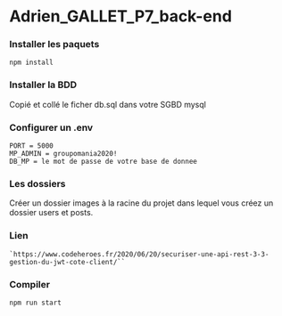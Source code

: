 # Adrien_GALLET_P7_back-end

### Installer les paquets
```
npm install
```
### Installer la BDD
Copié et collé le ficher db.sql dans votre SGBD mysql

### Configurer un .env
```
PORT = 5000
MP_ADMIN = groupomania2020!
DB_MP = le mot de passe de votre base de donnee
```
### Les dossiers

Créer un dossier images à la racine du projet dans lequel vous créez un dossier users et posts.

### Lien
```
`https://www.codeheroes.fr/2020/06/20/securiser-une-api-rest-3-3-gestion-du-jwt-cote-client/``
```

### Compiler
```
npm run start
```

